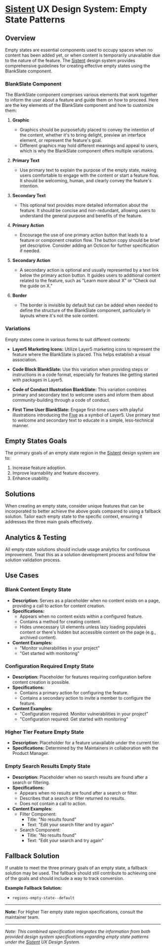 # [Sistent](https://design.layer5.io) UX Design System: Empty State Patterns

## Overview

Empty states are essential components used to occupy spaces when no content has been added yet, or when content is temporarily unavailable due to the nature of the feature. The [Sistent](https://design.layer5.io) design system provides comprehensive guidelines for creating effective empty states using the BlankSlate component.

### BlankSlate Component

The BlankSlate component comprises various elements that work together to inform the user about a feature and guide them on how to proceed. Here are the key elements of the BlankSlate component and how to customize them:

1. **Graphic**

   - Graphics should be purposefully placed to convey the intention of the content, whether it's to bring delight, preview an interface element, or represent the feature's goal.
   - Different graphics may hold different meanings and appeal to users, which is why the BlankSlate component offers multiple variations.

2. **Primary Text**

   - Use primary text to explain the purpose of the empty state, making users comfortable to engage with the content or start a feature flow. It should be welcoming, human, and clearly convey the feature's intention.

3. **Secondary Text**

   - This optional text provides more detailed information about the feature. It should be concise and non-redundant, allowing users to understand the general purpose and benefits of the feature.

4. **Primary Action**

   - Encourage the use of one primary action button that leads to a feature or component creation flow. The button copy should be brief yet descriptive. Consider adding an Octicon for further specification if needed.

5. **Secondary Action**

   - A secondary action is optional and usually represented by a text link below the primary action button. It guides users to additional content related to the feature, such as "Learn more about X" or "Check out the guide on X."

6. **Border**
   - The border is invisible by default but can be added when needed to define the structure of the BlankSlate component, particularly in layouts where it's not the sole content.

### Variations

Empty states come in various forms to suit different contexts:

- **Layer5 Marketing Icons:** Utilize Layer5 marketing icons to represent the feature where the BlankSlate is placed. This helps establish a visual association.

- **Code Block BlankSlate:** Use this variation when providing steps or instructions in a code format, especially for features like getting started with packages in Layer5.

- **Code of Conduct Illustration BlankSlate:** This variation combines primary and secondary text to welcome users and inform them about community-building through a code of conduct.

- **First Time User BlankSlate:** Engage first-time users with playful illustrations introducing the [Five](https://layer5.io/brand) as a symbol of Layer5. Use primary text to welcome and secondary text to educate in a simple, less-technical manner.

## Empty States Goals

The primary goals of an empty state region in the [Sistent](https://design.layer5.io) design system are to:

1. Increase feature adoption.
2. Improve learnability and feature discovery.
3. Enhance usability.

## Solutions

When creating an empty state, consider unique features that can be incorporated to better achieve the above goals compared to using a fallback solution. Tailor each empty state to the specific context, ensuring it addresses the three main goals effectively.

## Analytics & Testing

All empty state solutions should include usage analytics for continuous improvement. Treat this as a solution development process and follow the solution validation process.

## Use Cases

### Blank Content Empty State

- **Description:** Serves as a placeholder when no content exists on a page, providing a call to action for content creation.
- **Specifications:**
  - Appears when no content exists within a configured feature.
  - Contains a method for creating content.
  - Hides unnecessary UI elements unless lazy loading populates content or there's hidden but accessible content on the page (e.g., archived content).
- **Content Examples:**
  - "Monitor vulnerabilities in your project"
  - "Get started with monitoring"

### Configuration Required Empty State

- **Description:** Placeholder for features requiring configuration before content creation is possible.
- **Specifications:**
  - Contains a primary action for configuring the feature.
  - Contains a secondary action to invite a member to configure the feature.
- **Content Examples:**
  - "Configuration required: Monitor vulnerabilities in your project"
  - "Configuration required: Get started with monitoring"

### Higher Tier Feature Empty State

- **Description:** Placeholder for a feature unavailable under the current tier.
- **Specifications:** Determined by the Maintainers in collaboration with the Product Manager.

### Empty Search Results Empty State

- **Description:** Placeholder when no search results are found after a search or filtering.
- **Specifications:**
  - Appears when no results are found after a search or filter.
  - Describes that a search or filter returned no results.
  - Does not contain a call to action.
- **Content Examples:**
  - Filter Component:
    - Title: "No results found"
    - Text: "Edit your search filter and try again"
  - Search Component:
    - Title: "No results found"
    - Text: "Edit your search and try again"

## Fallback Solution

If unable to meet the three primary goals of an empty state, a fallback solution may be used. The fallback should still contribute to achieving one of the goals and should include a way to track conversion.

**Example Fallback Solution:**

- `regions-empty-state--default`

---

**Note:** For Higher Tier empty state region specifications, consult the maintainer team.

---

_Note: This combined specification integrates the information from both provided design system specifications regarding empty state patterns under the [Sistent](https://design.layer5.io) UX Design System._
